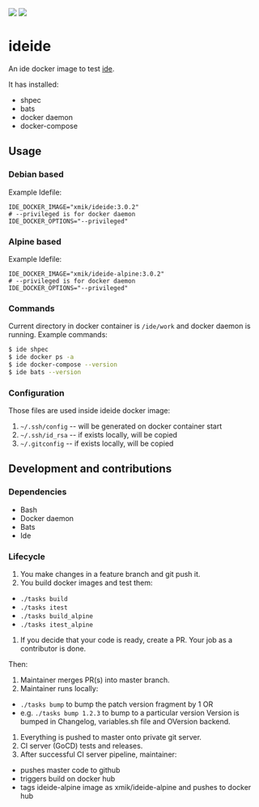 [![](https://images.microbadger.com/badges/image/xmik/ideide.svg)](https://microbadger.com/images/xmik/ideide "Get your own image badge on microbadger.com")
[![](https://images.microbadger.com/badges/image/xmik/ideide-alpine.svg)](https://microbadger.com/images/xmik/ideide-alpine "Get your own image badge on microbadger.com")

# ideide

An ide docker image to test [ide](https://github.com/ai-traders/ide).

It has installed:
 * shpec
 * bats
 * docker daemon
 * docker-compose

## Usage
### Debian based
Example Idefile:
```
IDE_DOCKER_IMAGE="xmik/ideide:3.0.2"
# --privileged is for docker daemon
IDE_DOCKER_OPTIONS="--privileged"
```
### Alpine based
Example Idefile:
```
IDE_DOCKER_IMAGE="xmik/ideide-alpine:3.0.2"
# --privileged is for docker daemon
IDE_DOCKER_OPTIONS="--privileged"
```

### Commands
Current directory in docker container is `/ide/work` and docker daemon
 is running. Example commands:
```bash
$ ide shpec
$ ide docker ps -a
$ ide docker-compose --version
$ ide bats --version
```

### Configuration
Those files are used inside ideide docker image:

1. `~/.ssh/config` -- will be generated on docker container start
2. `~/.ssh/id_rsa` -- if exists locally, will be copied
4. `~/.gitconfig` -- if exists locally, will be copied

## Development and contributions
### Dependencies
* Bash
* Docker daemon
* Bats
* Ide

### Lifecycle
1. You make changes in a feature branch and git push it.
1. You build docker images and test them:
  * `./tasks build`
  * `./tasks itest`
  * `./tasks build_alpine`
  * `./tasks itest_alpine`
1. If you decide that your code is ready, create a PR. Your job as a contributor
is done.

Then:
1. Maintainer merges PR(s) into master branch.
1. Maintainer runs locally:
  * `./tasks bump` to bump the patch version fragment by 1 OR
  * e.g. `./tasks bump 1.2.3` to bump to a particular version
    Version is bumped in Changelog, variables.sh file and OVersion backend.
1. Everything is pushed to master onto private git server.
1. CI server (GoCD) tests and releases.
1. After successful CI server pipeline, maintainer:
  * pushes master code to github
  * triggers build on docker hub
  * tags ideide-alpine image as xmik/ideide-alpine and pushes to docker hub
